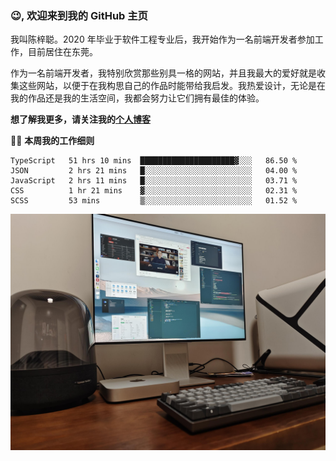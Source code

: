 ### 😉, 欢迎来到我的 GitHub 主页

我叫陈梓聪。2020 年毕业于软件工程专业后，我开始作为一名前端开发者参加工作，目前居住在东莞。

作为一名前端开发者，我特别欣赏那些别具一格的网站，并且我最大的爱好就是收集这些网站，以便于在我构思自己的作品时能带给我启发。我热爱设计，无论是在我的作品还是我的生活空间，我都会努力让它们拥有最佳的体验。

**想了解我更多，请关注我的[个人博客](https://leoku.top)**

🧑‍💻 **本周我的工作细则**
<!--START_SECTION:waka-->
```text
TypeScript   51 hrs 10 mins  █████████████████████▓░░░   86.50 % 
JSON         2 hrs 21 mins   █░░░░░░░░░░░░░░░░░░░░░░░░   04.00 % 
JavaScript   2 hrs 11 mins   █░░░░░░░░░░░░░░░░░░░░░░░░   03.71 % 
CSS          1 hr 21 mins    ▓░░░░░░░░░░░░░░░░░░░░░░░░   02.31 % 
SCSS         53 mins         ▒░░░░░░░░░░░░░░░░░░░░░░░░   01.52 % 
```
<!--END_SECTION:waka-->

![desktop](./mine.jpg)
